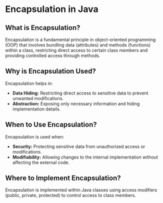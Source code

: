 # Encapsulation in Java

## What is Encapsulation?

Encapsulation is a fundamental principle in object-oriented programming (OOP) that involves bundling data (attributes) and methods (functions) within a class, restricting direct access to certain class members and providing controlled access through methods.

## Why is Encapsulation Used?

Encapsulation helps in:
- **Data Hiding:** Restricting direct access to sensitive data to prevent unwanted modifications.
- **Abstraction:** Exposing only necessary information and hiding implementation details.

## When to Use Encapsulation?

Encapsulation is used when:
- **Security:** Protecting sensitive data from unauthorized access or modifications.
- **Modifiability:** Allowing changes to the internal implementation without affecting the external code.

## Where to Implement Encapsulation?

Encapsulation is implemented within Java classes using access modifiers (public, private, protected) to control access to class members.
